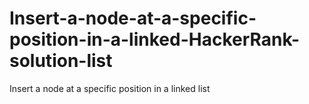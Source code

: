 # Insert-a-node-at-a-specific-position-in-a-linked-HackerRank-solution-list
Insert a node at a specific position in a linked list
